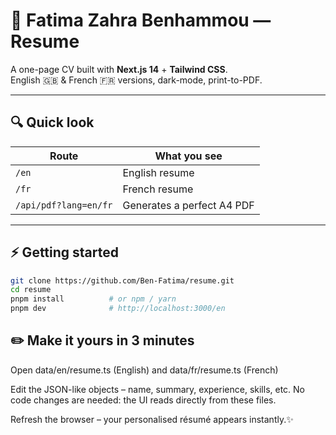 # 💼 Fatima Zahra Benhammou — Resume

A one-page CV built with **Next.js 14** + **Tailwind CSS**.  
English 🇬🇧 & French 🇫🇷 versions, dark-mode, print-to-PDF.

---

## 🔍 Quick look

| Route                 | What you see               |
| --------------------- | -------------------------- |
| `/en`                 | English resume             |
| `/fr`                 | French resume              |
| `/api/pdf?lang=en/fr` | Generates a perfect A4 PDF |

---

## ⚡ Getting started

```bash
git clone https://github.com/Ben-Fatima/resume.git
cd resume
pnpm install          # or npm / yarn
pnpm dev              # http://localhost:3000/en
```

## ✏️ Make it yours in 3 minutes

Open data/en/resume.ts (English) and data/fr/resume.ts (French)

Edit the JSON-like objects – name, summary, experience, skills, etc.
No code changes are needed: the UI reads directly from these files.

Refresh the browser – your personalised résumé appears instantly.✨

